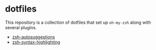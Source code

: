 # dotfiles

This repository is a collection of dotfiles that set up `oh-my-zsh` along with several plugins.

- [zsh-autosuggestions](https://github.com/zsh-users/zsh-autosuggestions)
- [zsh-syntax-highlighting](https://github.com/zsh-users/zsh-syntax-highlighting)